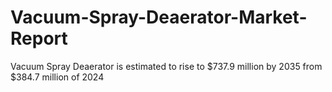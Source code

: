 # Vacuum-Spray-Deaerator-Market-Report
Vacuum Spray Deaerator is estimated to rise to $737.9 million by 2035 from $384.7 million of 2024
